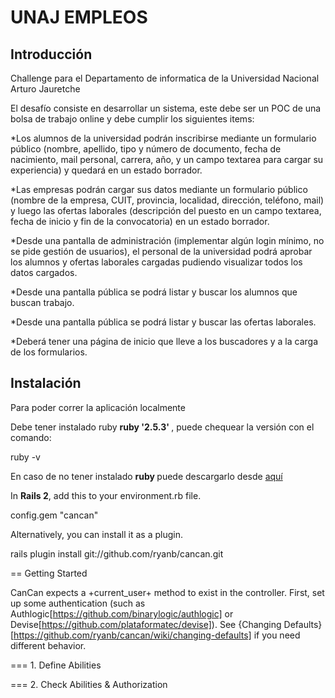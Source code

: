 # UNAJ EMPLEOS

## Introducción

Challenge para el Departamento de informatica de la Universidad Nacional Arturo Jauretche

El desafío consiste en desarrollar un sistema, este debe ser un POC de una bolsa de trabajo online y debe cumplir los siguientes items:

*Los alumnos de la universidad podrán inscribirse mediante un formulario público (nombre, apellido, tipo y número de documento, fecha de nacimiento, mail personal, carrera, año, y un campo textarea para cargar su experiencia) y quedará en un estado borrador.

*Las empresas podrán cargar sus datos mediante un formulario público (nombre de la empresa, CUIT, provincia, localidad, dirección, teléfono, mail) y luego las ofertas laborales (descripción del puesto en un campo textarea, fecha de inicio y fin de la convocatoria) en un estado borrador.

*Desde una pantalla de administración (implementar algún login mínimo, no se pide gestión de usuarios), el personal de la universidad podrá aprobar los alumnos y ofertas laborales cargadas pudiendo visualizar todos los datos cargados.

*Desde una pantalla pública se podrá listar y buscar los alumnos que buscan trabajo.

*Desde una pantalla pública se podrá listar y buscar las ofertas laborales.

*Deberá tener una página de inicio que lleve a los buscadores y a la carga de los formularios.

## Instalación
Para poder correr la aplicación localmente

Debe tener instalado ruby <b> ruby '2.5.3' </b>, puede chequear la versión con el comando:

  ruby -v

En caso de no tener instalado <b> ruby </b> puede descargarlo desde [aquí](https://www.ruby-lang.org/en/news/2018/10/18/ruby-2-5-3-released)

In <b>Rails 2</b>, add this to your environment.rb file.

  config.gem "cancan"

Alternatively, you can install it as a plugin.

  rails plugin install git://github.com/ryanb/cancan.git


== Getting Started

CanCan expects a +current_user+ method to exist in the controller. First, set up some authentication (such as Authlogic[https://github.com/binarylogic/authlogic] or Devise[https://github.com/plataformatec/devise]). See {Changing Defaults}[https://github.com/ryanb/cancan/wiki/changing-defaults] if you need different behavior.


=== 1. Define Abilities




=== 2. Check Abilities & Authorization
